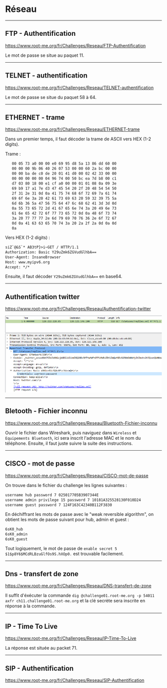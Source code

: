 # Réseau

---
## FTP - Authentification


https://www.root-me.org/fr/Challenges/Reseau/FTP-Authentification

Le mot de passe se situe au paquet 11.


---
## TELNET - authentification


https://www.root-me.org/fr/Challenges/Reseau/TELNET-authentification

Le mot de passe se situe du paquet 58 à 64.


---
## ETHERNET - trame


https://www.root-me.org/fr/Challenges/Reseau/ETHERNET-trame

Dans un premier temps, il faut décoder la trame de ASCII vers HEX (1-2 digits).

Trame :

```
   00 05 73 a0 00 00 e0 69 95 d8 5a 13 86 dd 60 00
   00 00 00 9b 06 40 26 07 53 00 00 60 2a bc 00 00
   00 00 ba de c0 de 20 01 41 d0 00 02 42 33 00 00
   00 00 00 00 00 04 96 74 00 50 bc ea 7d b8 00 c1
   d7 03 80 18 00 e1 cf a0 00 00 01 01 08 0a 09 3e
   69 b9 17 a1 7e d3 47 45 54 20 2f 20 48 54 54 50
   2f 31 2e 31 0d 0a 41 75 74 68 6f 72 69 7a 61 74
   69 6f 6e 3a 20 42 61 73 69 63 20 59 32 39 75 5a
   6d 6b 36 5a 47 56 75 64 47 6c 68 62 41 3d 3d 0d
   0a 55 73 65 72 2d 41 67 65 6e 74 3a 20 49 6e 73
   61 6e 65 42 72 6f 77 73 65 72 0d 0a 48 6f 73 74
   3a 20 77 77 77 2e 6d 79 69 70 76 36 2e 6f 72 67
   0d 0a 41 63 63 65 70 74 3a 20 2a 2f 2a 0d 0a 0d
   0a
```

Vers HEX (1-2 digits) :

```
siZ`@&S`* AB3tP}>i~GET / HTTP/1.1
Authorization: Basic Y29uZmk6ZGVudGlhbA==
User-Agent: InsaneBrowser
Host: www.myipv6.org
Accept: */*
```

Ensuite, il faut décoder `Y29uZmk6ZGVudGlhbA==` en base64.


---
## Authentification twitter


https://www.root-me.org/fr/Challenges/Reseau/Authentification-twitter

![Image de la trame](img/1.png)


---
## Bletooth - Fichier inconnu


https://www.root-me.org/fr/Challenges/Reseau/Bluetooth-Fichier-inconnu

Ouvrir le fichier dans Wireshark, puis naviguez dans `Wireless` et `Equipements Bluetooth`, ici sera inscrit l'adresse MAC et le nom du téléphone. Ensuite, il faut juste suivre la suite des instructions.



---
## CISCO - mot de passe


https://www.root-me.org/fr/Challenges/Reseau/CISCO-mot-de-passe

On trouve dans le fichier du challenge les lignes suivantes :

```
username hub password 7 025017705B3907344E 
username admin privilege 15 password 7 10181A325528130F010D24
username guest password 7 124F163C42340B112F3830
```

En déchiffrant les mots de passe avec le "weak reversible algorithm", on obtient les mots de passe suivant pour hub, admin et guest :

```
6sK0_hub
6sK0_admin
6sK0_guest
```

Tout logiquement, le mot de passe de `enable secret 5 $1$p8Y6$MCdRLBzuGlfOs9S.hXOp0.` est trouvable facilement.



---
## Dns - transfert de zone


https://www.root-me.org/fr/Challenges/Reseau/DNS-transfert-de-zone

Il suffit d'éxécuter la commande `dig @challenge01.root-me.org -p 54011 axfr ch11.challenge01.root-me.org` et la clé secrète sera inscrite en réponse à la commande.



---
## IP - Time To Live


https://www.root-me.org/fr/Challenges/Reseau/IP-Time-To-Live

La réponse est située au packet 71.



---
## SIP - Authentification


https://www.root-me.org/fr/Challenges/Reseau/SIP-Authentification


